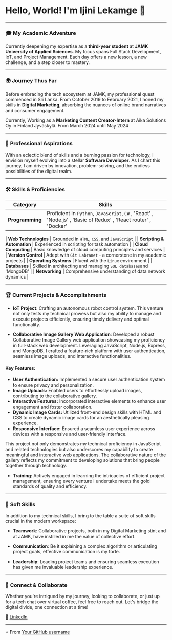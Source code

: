 # Hello, World! I'm Ijini Lekamge 🚀

---

### 🎓 **My Academic Adventure**

Currently deepening my expertise as a **third-year student** at **JAMK University of Applied Sciences**. My focus spans Full Stack Development, IoT, and Project Management. Each day offers a new lesson, a new challenge, and a step closer to mastery.

---

### 🌍 **Journey Thus Far**

Before embracing the tech ecosystem at JAMK, my professional quest commenced in Sri Lanka. From October 2019 to February 2021, I honed my skills in **Digital Marketing**, absorbing the nuances of online brand narratives and consumer engagement.

Currently, Working as a **Marketing Content Creator-Intern** at Aika Solutions Oy in Finland Jyväskylä. From March 2024 until May 2024

---

### 💼 **Professional Aspirations**

With an eclectic blend of skills and a burning passion for technology, I envision myself evolving into a stellar **Software Developer**. As I chart this journey, I am driven by innovation, problem-solving, and the endless possibilities of the digital realm.

---

### 🛠 **Skills & Proficiencies**

| Category | Skills |
|---|---|
| **Programming** | Proficient in `Python`, `JavaScript`, `C#` , 'React' , 'Node.js' , 'Basic of Redux' , 'React router' , 'Docker' | 

| **Web Technologies** | Grounded in `HTML`, `CSS`, and `JavaScript` |
| **Scripting & Automation** | Experienced in scripting for task automation |
| **Cloud Computing** | Basic knowledge of cloud computing principles and services |
| **Version Control** | Adept with `Git Labranet` - a cornerstone in my academic projects |
| **Operating Systems** | Fluent with the `Linux` environment |
| **Databases** | Skilled in architecting and managing `SQL databases`and 'MongoDB' |
| **Networking** | Comprehensive understanding of data network dynamics |

---

### 🏆 **Current Projects & Accomplishments**

- **IoT Project**: Crafting an autonomous robot control system. This venture not only tests my technical prowess but also my ability to manage and execute projects efficiently, ensuring timely delivery and optimal functionality.

- **Collaborative Image Gallery Web Application**: Developed a robust Collaborative Image Gallery web application showcasing my proficiency in full-stack web development. Leveraging JavaScript, Node.js, Express, and MongoDB, I crafted a feature-rich platform with user authentication, seamless image uploads, and interactive functionalities.

#### Key Features:
- **User Authentication:** Implemented a secure user authentication system to ensure privacy and personalization.
- **Image Uploads:** Enabled users to effortlessly upload images, contributing to the collaborative gallery.
- **Interactive Features:** Incorporated interactive elements to enhance user engagement and foster collaboration.
- **Dynamic Image Cards:** Utilized front-end design skills with HTML and CSS to create dynamic image cards for an aesthetically pleasing experience.
- **Responsive Interface:** Ensured a seamless user experience across devices with a responsive and user-friendly interface.

This project not only demonstrates my technical proficiency in JavaScript and related technologies but also underscores my capability to create meaningful and interactive web applications. The collaborative nature of the gallery reflects my commitment to developing solutions that bring people together through technology.

  
- **Training**: Actively engaged in learning the intricacies of efficient project management, ensuring every venture I undertake meets the gold standards of quality and efficiency.

---

### 📌 **Soft Skills**

In addition to my technical skills, I bring to the table a suite of soft skills crucial in the modern workspace:

- **Teamwork**: Collaborative projects, both in my Digital Marketing stint and at JAMK, have instilled in me the value of collective effort.
  
- **Communication**: Be it explaining a complex algorithm or articulating project goals, effective communication is my forte.

- **Leadership**: Leading project teams and ensuring seamless execution has given me invaluable leadership experience.

---


### 💌 **Connect & Collaborate**

Whether you're intrigued by my journey, looking to collaborate, or just up for a tech chat over virtual coffee, feel free to reach out. Let's bridge the digital divide, one connection at a time!

💼 [LinkedIn](https://www.linkedin.com/in/ijini-lekamge-38233928b?utm_source=share&utm_campaign=share_via&utm_content=profile&utm_medium=ios_app)


---

⭐️ From [Your GitHub username](https://github.com/your_github_username)
